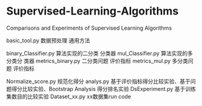 # Supervised-Learning-Algorithms
Comparisons and Experiments of Supervised Learning Algorithms

basic_tool.py        数据预处理 通用方法

binary_Classifier.py 算法实现的二分类 分类器 
mul_Classifier.py    算法实现的多分类分 类器
metrics_binary.py    二分类问题 评价指标
metrics_mul.py       多分类问题 评价指标

Normalize_score.py   规范化得分
analys.py            基于评价指标得分比较实验、基于问题得分比较实验、Bootstrap Analysis 得分排名实验
DsExperiment.py      基于训练集数目的比较实验
Dataset_xx.py        xx数据集run code
